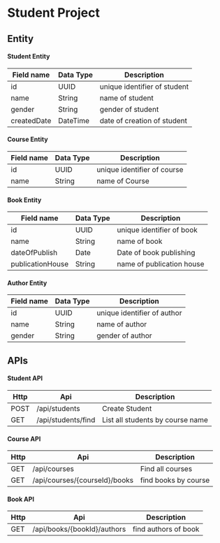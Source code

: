 # Student Project

## Entity

#### Student Entity

|Field name | Data Type| Description|
|-----|----|------------|
|id |UUID| unique identifier of student|
|name |String| name of student|
|gender | String| gender of student|
|createdDate | DateTime| date of creation of student|

#### Course Entity

|Field name | Data Type| Description|
|-----|----|------------|
|id |UUID| unique identifier of course|
|name |String| name of Course|

#### Book Entity

|Field name | Data Type| Description|
|-----|----|------------|
|id |UUID| unique identifier of book|
|name |String| name of book|
|dateOfPublish | Date | Date of book publishing|
|publicationHouse | String | name of publication house|

#### Author Entity

|Field name | Data Type| Description|
|-----|----|------------|
|id |UUID| unique identifier of author|
|name |String| name of author|
|gender | String| gender of author|

## APIs

#### Student API

|Http | Api| Description|
|-----|----|------------|
|POST |/api/students| Create Student|
|GET |/api/students/find| List all students by course name|

#### Course API

|Http | Api| Description|
|-----|----|------------|
|GET |/api/courses| Find all courses|
|GET |/api/courses/{courseId}/books| find books by course|

#### Book API

|Http | Api| Description|
|-----|----|------------|
|GET |/api/books/{bookId}/authors| find authors of book|


